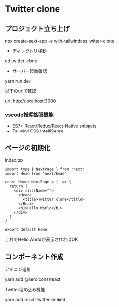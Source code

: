 # Twitter clone

## プロジェクト立ち上げ
npx create-next-app -e with-tailwindcss twitter-clone

- ディレクトリ移動

cd twitter-clone

- サーバー起動確認

yarn run dev

以下のurlで確認

url: http://localhost:3000

### vscode推奨拡張機能
- ES7+ React/Redux/React-Native snippets
- Tailwind CSS IntelliSense

## ページの初期化
index.tsx
```TSX
import type { NextPage } from 'next'
import Head from 'next/head'

const Home: NextPage = () => {
  return (
    <div className="">
      <Head>
        <title>Twitter clone</title>
      </Head>
      <h1>Hello World</h1>
    </div>
  )
}

export default Home
```
これでHello Worldが表示されればOK

## コンポーネント作成
アイコン追加

yarn add @heroicons/react

Twitter埋め込み機能

yarn add react-twitter-embed